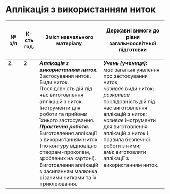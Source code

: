 # Аплікація з використанням ниток

<table>
<thead>
  <tr>
    <th width="10%" align="center"><p>№ з/п</p></td>
    <th width="10%" align="center"><p>К-сть год.</p></td>
    <th width="40%" align="center"><p>Зміст навчального матеріалу</p></td>
    <th width="60%" align="center"><p>Державні вимоги до рівня загальноосвітньої підготовки</p></td>
  </tr>
</thead>
<tbody>
  <tr>
    <td width="10%" style="vertical-align:top !important;">
2.</td>
    <td width="10%" style="vertical-align:top !important;">
2</td>
    <td width="40%" style="vertical-align:top !important;">
<b><i>Аплікація з використанням ниток.</i></b> Застосування ниток. Види ниток. Послідовність дій під час виготовлення аплікацій з ниток. Інструменти для роботи та прийоми їхнього застосування. <br>
<b><i>Практична робота.</i></b> <br>
Виготовлення аплікації з використанням ниток (по контуру відповідно отворам-проколам, зроблених на картоні).<br>
Виготовлення аплікацій з засипанням малюнка різаними нитками та їх приклеювання.<br>
</td>
    <td width="60%" style="vertical-align:top !important;">
<i><b>Учень (учениця):</b></i><br>
<i>має</i> загальні уявлення про застосування ниток;<br>
<i>називає</i> види ниток;<br>
<i>розкриває</i> послідовність дій під час виготовлення аплікацій з ниток;<br>
<i>називає</i> інструменти для виготовлення аплікацій з ниток і правила безпечної роботи з ними;<br>
<i>вміє</i> виготовляти аплікації з використанням ниток.<br>
</td>
  </tr>
</tbody>
</table>